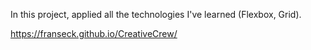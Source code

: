  In this project,  applied all the technologies I've learned (Flexbox, Grid).

https://franseck.github.io/CreativeCrew/
